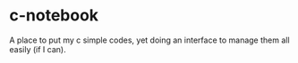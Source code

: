 # c-notebook
A place to put my c simple codes, yet doing an interface to manage them all easily (if I can).
